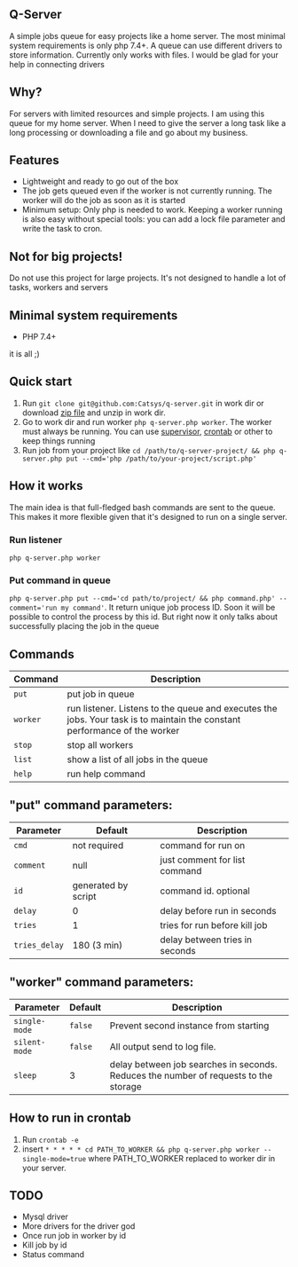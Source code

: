 ## Q-Server  
A simple jobs queue for easy projects like a home server. The most minimal system requirements is only php 7.4+. A queue can use different drivers to store information. Currently only works with files. I would be glad for your help in connecting drivers

## Why?
For servers with limited resources and simple projects. I am using this queue for my home server. When I need to give the server a long task like a long processing or downloading a file and go about my business.

## Features
* Lightweight and ready to go out of the box
* The job gets queued even if the worker is not currently running. The worker will do the job as soon as it is started
* Minimum setup: Only php is needed to work. Keeping a worker running is also easy without special tools: you can add a lock file parameter and write the task to cron.

## Not for big projects!
Do not use this project for large projects. It's not designed to handle a lot of tasks, workers and servers

## Minimal system requirements  
* PHP 7.4+  

it is all ;)

## Quick start
1. Run `git clone git@github.com:Catsys/q-server.git` in work dir or download [zip file](https://github.com/Catsys/q-server/archive/refs/heads/master.zip) and unzip in work dir.
2. Go to work dir and run worker `php q-server.php worker`. The worker must always be running. You can use [supervisor](http://supervisord.org/), [crontab](https://en.wikipedia.org/wiki/Cron) or other to keep things running
3. Run job from your project like `cd /path/to/q-server-project/ && php q-server.php put --cmd='php /path/to/your-project/script.php'`

## How it works
The main idea is that full-fledged bash commands are sent to the queue. This makes it more flexible given that it's designed to run on a single server.

### Run listener
`php q-server.php worker`

### Put command in queue
`php q-server.php put --cmd='cd path/to/project/ && php command.php' --comment='run my command'`. It return unique job process ID. Soon it will be possible to control the process by this id. But right now it only talks about successfully placing the job in the queue


## Commands
| Command  | Description                                                                                                               |
|----------|---------------------------------------------------------------------------------------------------------------------------|
| `put`    | put job in queue                                                                                                          |  
| `worker` | run listener. Listens to the queue and executes the jobs. Your task is to maintain the constant performance of the worker |  
| `stop`   | stop all workers                                                                                                          |  
| `list`   | show a list of all jobs in the queue                                                                                      |  
| `help`   | run help command                                                                                                          |  

## "put" command parameters:
| Parameter     | Default             | Description                    |
|---------------|---------------------|--------------------------------|
| `cmd`         | not required        | command for run on             |
| `comment`     | null                | just comment for list command  |
| `id`          | generated by script | command id. optional           |
| `delay`       | 0                   | delay before run in seconds    |
| `tries`       | 1                   | tries for run before kill job  |
| `tries_delay` | 180 (3 min)         | delay between tries in seconds |
 
## "worker" command parameters:
| Parameter            | Default | Description                                                                          |
|----------------------|---------|--------------------------------------------------------------------------------------|
| <nobr>`single-mode`</nobr> | `false` | Prevent second instance from starting                                                |
| <nobr>`silent-mode`</nobr> | `false` | All output send to log file.                                                         |
| `sleep`              | 3       | delay between job searches in seconds. Reduces the number of requests to the storage |

    
## How to run in crontab
1. Run `crontab -e`
2. insert `* * * * * cd PATH_TO_WORKER && php q-server.php worker --single-mode=true` where PATH_TO_WORKER replaced to worker dir in your server.

## TODO
* Mysql driver
* More drivers for the driver god
* Once run job in worker by id
* Kill job by id
* Status command
